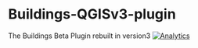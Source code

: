 # Buildings-QGISv3-plugin
The Buildings Beta Plugin rebuilt in version3
[![Analytics](https://github.com/PSMA/UA-121236209-1/Buildings-QGISv3-plugin/readme)](https://github.com/igrigorik/ga-beacon)
